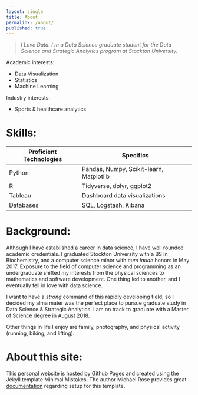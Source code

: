 ```yaml
---
layout: single
title: About
permalink: /about/
published: true
---
```


>*I Love Data. I'm a Data Science graduate student for the Data Science and Strategic Analytics program at Stockton University.*

Academic interests: 
- Data Visualization
- Statistics
- Machine Learning

Industry interests: 
- Sports & healthcare analytics 

# Skills:

| Proficient Technologies | Specifics |
|            ---          |   ---    |
| Python    | Pandas, Numpy, Scikit-learn, Matplotlib |
| R         | Tidyverse, dplyr, ggplot2|
| Tableau   | Dashboard data visualizations |
| Databases | SQL, Logstash, Kibana |

# Background: 
Although I have established a career in data science, I have well rounded academic credentials. I graduated Stockton University with a BS in Biochemistry, and a computer science minor with _cum laude_ honors in May 2017. Exposure to the field of computer science and programming as an undergraduate shifted my interests from the physical sciences to mathematics and software development. One thing led to another, and I eventually fell in love with data science. 

I want to have a _strong_ command of this rapidly developing field, so I decided my alma mater was the perfect place to pursue graduate study in Data Science & Strategic Analytics. I am on track to graduate with a Master of Science degree in August 2018. 

Other things in life I enjoy are family, photography, and physical activity (running, biking, and lifting). 

# About this site: 
This personal website is hosted by Github Pages and created using the Jekyll template Minimal Mistakes. The author Michael Rose provides great [documentation](https://mmistakes.github.io/minimal-mistakes/) regarding setup for this template. 






